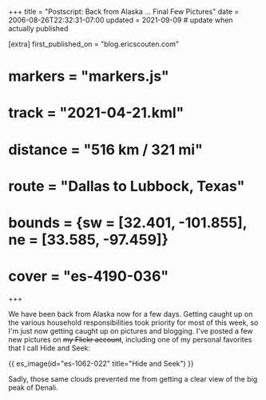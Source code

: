 +++
title = "Postscript: Back from Alaska … Final Few Pictures"
date = 2006-08-26T22:32:31-07:00
updated = 2021-09-09 # update when actually published

[extra]
first_published_on = "blog.ericscouten.com"
# markers = "markers.js"
# track = "2021-04-21.kml"
# distance = "516 km / 321 mi"
# route = "Dallas to Lubbock, Texas"
# bounds = {sw = [32.401, -101.855], ne = [33.585, -97.459]}
# cover = "es-4190-036"
+++

We have been back from Alaska now for a few days. Getting caught up on the various household responsibilities took priority for most of this week, so I'm just now getting caught up on pictures and blogging. I've posted a few new pictures on ~~my Flickr account~~, including one of my personal favorites that I call Hide and Seek:

{{ es_image(id="es-1062-022" title="Hide and Seek") }}

Sadly, those same clouds prevented me from getting a clear view of the big peak of Denali.
